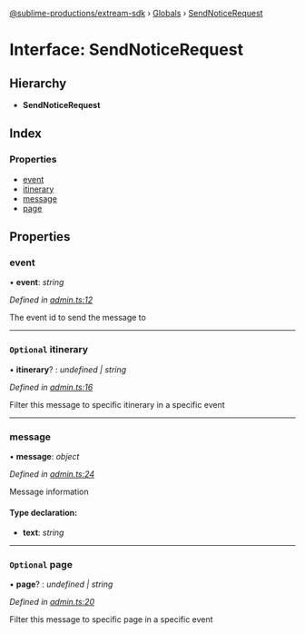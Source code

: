 [@sublime-productions/extream-sdk](../README.md) › [Globals](../globals.md) › [SendNoticeRequest](sendnoticerequest.md)

# Interface: SendNoticeRequest

## Hierarchy

* **SendNoticeRequest**

## Index

### Properties

* [event](sendnoticerequest.md#event)
* [itinerary](sendnoticerequest.md#optional-itinerary)
* [message](sendnoticerequest.md#message)
* [page](sendnoticerequest.md#optional-page)

## Properties

###  event

• **event**: *string*

*Defined in [admin.ts:12](https://github.com/Extream-SaaS/ex-sdk/blob/34a42fe/src/admin.ts#L12)*

The event id to send the message to

___

### `Optional` itinerary

• **itinerary**? : *undefined | string*

*Defined in [admin.ts:16](https://github.com/Extream-SaaS/ex-sdk/blob/34a42fe/src/admin.ts#L16)*

Filter this message to specific itinerary in a specific event

___

###  message

• **message**: *object*

*Defined in [admin.ts:24](https://github.com/Extream-SaaS/ex-sdk/blob/34a42fe/src/admin.ts#L24)*

Message information

#### Type declaration:

* **text**: *string*

___

### `Optional` page

• **page**? : *undefined | string*

*Defined in [admin.ts:20](https://github.com/Extream-SaaS/ex-sdk/blob/34a42fe/src/admin.ts#L20)*

Filter this message to specific page in a specific event
